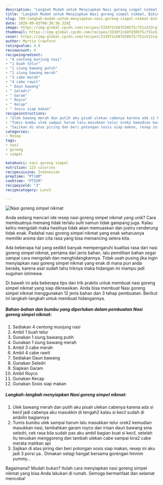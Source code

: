 ```yaml
---
description: "Langkah Mudah untuk Menyiapkan Nasi goreng simpel nikmat, Bikin Ngiler"
title: "Langkah Mudah untuk Menyiapkan Nasi goreng simpel nikmat, Bikin Ngiler"
slug: 789-langkah-mudah-untuk-menyiapkan-nasi-goreng-simpel-nikmat-bikin-ngiler
date: 2020-09-03T00:38:36.329Z
image: https://img-global.cpcdn.com/recipes/3339f2c68fd305f5/751x532cq70/nasi-goreng-simpel-nikmat-foto-resep-utama.jpg
thumbnail: https://img-global.cpcdn.com/recipes/3339f2c68fd305f5/751x532cq70/nasi-goreng-simpel-nikmat-foto-resep-utama.jpg
cover: https://img-global.cpcdn.com/recipes/3339f2c68fd305f5/751x532cq70/nasi-goreng-simpel-nikmat-foto-resep-utama.jpg
author: Myrtie Crawford
ratingvalue: 4.6
reviewcount: 4
recipeingredient:
- "4 centong munjung nasi"
- "1 buah telur"
- "1 siung bawang putih"
- "1 siung bawang merah"
- "3 cabe merah"
- "4 cabe rawit"
- " Daun bawang"
- " Seledri"
- " Garam"
- " Royco"
- " Kecap"
- " Sosis siap makan"
recipeinstructions:
- "Ulek bawang merah dan putih aku pisah ulekan cabenya karena ada si kecil jadi cabenya aku masukkin di tengah2 kalau si kecil sudah di ambilin bagiannya"
- "Tumis bumbu ulek sampai harum lalu masukkan telur orek2 kemudian masukkan nasi, tambahkan garam royco dan irisan daun bawang sma seledri, cek rasa bila sudah pas aku ambil bagian buat si kecil, setelah itu teruskan menggoreng dan tambah ulekan cabe sampai kira2 cabe merata matikan api"
- "Sajikan di atas piring dan beri potongan sosis siap makan, resep ini aku jadi 3 porsi ya.. Dimakan selagi hangat bersama gorengan hmmm yummy..."
categories:
- Resep
tags:
- nasi
- goreng
- simpel

katakunci: nasi goreng simpel 
nutrition: 123 calories
recipecuisine: Indonesian
preptime: "PT18M"
cooktime: "PT55M"
recipeyield: "3"
recipecategory: Lunch

---
```



![Nasi goreng simpel nikmat](https://img-global.cpcdn.com/recipes/3339f2c68fd305f5/751x532cq70/nasi-goreng-simpel-nikmat-foto-resep-utama.jpg)

Anda sedang mencari ide resep nasi goreng simpel nikmat yang unik? Cara membuatnya memang tidak terlalu sulit namun tidak gampang juga. Kalau keliru mengolah maka hasilnya tidak akan memuaskan dan justru cenderung tidak enak. Padahal nasi goreng simpel nikmat yang enak seharusnya memiliki aroma dan cita rasa yang bisa memancing selera kita.



Ada beberapa hal yang sedikit banyak mempengaruhi kualitas rasa dari nasi goreng simpel nikmat, pertama dari jenis bahan, lalu pemilihan bahan segar sampai cara mengolah dan menghidangkannya. Tidak usah pusing jika ingin menyiapkan nasi goreng simpel nikmat yang enak di mana pun anda berada, karena asal sudah tahu triknya maka hidangan ini mampu jadi suguhan istimewa.


Di bawah ini ada beberapa tips dan trik praktis untuk membuat nasi goreng simpel nikmat yang siap dikreasikan. Anda bisa membuat Nasi goreng simpel nikmat menggunakan 12 jenis bahan dan 3 tahap pembuatan. Berikut ini langkah-langkah untuk membuat hidangannya.

<!--inarticleads1-->

##### Bahan-bahan dan bumbu yang diperlukan dalam pembuatan Nasi goreng simpel nikmat:

1. Sediakan 4 centong munjung nasi
1. Ambil 1 buah telur
1. Gunakan 1 siung bawang putih
1. Gunakan 1 siung bawang merah
1. Ambil 3 cabe merah
1. Ambil 4 cabe rawit
1. Sediakan  Daun bawang
1. Gunakan  Seledri
1. Siapkan  Garam
1. Ambil  Royco
1. Gunakan  Kecap
1. Gunakan  Sosis siap makan




<!--inarticleads2-->

##### Langkah-langkah menyiapkan Nasi goreng simpel nikmat:

1. Ulek bawang merah dan putih aku pisah ulekan cabenya karena ada si kecil jadi cabenya aku masukkin di tengah2 kalau si kecil sudah di ambilin bagiannya
1. Tumis bumbu ulek sampai harum lalu masukkan telur orek2 kemudian masukkan nasi, tambahkan garam royco dan irisan daun bawang sma seledri, cek rasa bila sudah pas aku ambil bagian buat si kecil, setelah itu teruskan menggoreng dan tambah ulekan cabe sampai kira2 cabe merata matikan api
1. Sajikan di atas piring dan beri potongan sosis siap makan, resep ini aku jadi 3 porsi ya.. Dimakan selagi hangat bersama gorengan hmmm yummy...




Bagaimana? Mudah bukan? Itulah cara menyiapkan nasi goreng simpel nikmat yang bisa Anda lakukan di rumah. Semoga bermanfaat dan selamat mencoba!
